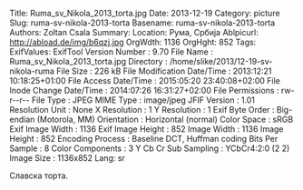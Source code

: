 Title: Ruma_sv_Nikola_2013_torta.jpg
Date: 2013-12-19
Category: picture
Slug: ruma-sv-nikola-2013-torta
Basename: ruma-sv-nikola-2013-torta
Authors: Zoltan Csala
Summary:
Location: Рума, Србија
Ablpicurl: http://abload.de/img/b6qzj.jpg
OrgWdth: 1136
OrgHght: 852
Tags:
ExifValues: ExifTool Version Number : 9.70
            File Name : Ruma_sv_Nikola_2013_torta.jpg
            Directory : /home/slike/2013/12-19-sv-nikola-ruma
            File Size : 226 kB
            File Modification Date/Time : 2013:12:21 10:18:25+01:00
            File Access Date/Time : 2015:05:20 23:40:08+02:00
            File Inode Change Date/Time : 2014:07:26 16:31:27+02:00
            File Permissions : rw-r--r--
            File Type : JPEG
            MIME Type : image/jpeg
            JFIF Version : 1.01
            Resolution Unit : None
            X Resolution : 1
            Y Resolution : 1
            Exif Byte Order : Big-endian (Motorola, MM)
            Orientation : Horizontal (normal)
            Color Space : sRGB
            Exif Image Width : 1136
            Exif Image Height : 852
            Image Width : 1136
            Image Height : 852
            Encoding Process : Baseline DCT, Huffman coding
            Bits Per Sample : 8
            Color Components : 3
            Y Cb Cr Sub Sampling : YCbCr4:2:0 (2 2)
            Image Size : 1136x852
Lang: sr

Славска торта.
